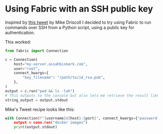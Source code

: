 # Using Fabric with an SSH public key

Inspired by [this tweet](https://twitter.com/driscollis/status/1445772718507376646) by Mike Driscoll I decided to try using Fabric to run commands over SSH from a Python script, using a public key for authentication.

This worked:

```python
from fabric import Connection

c = Connection(
    host="my-server.assahbismark.com",
    user="root",
    connect_kwargs={
        "key_filename": "/path/to/id_rsa.pub",
    },
)
output = c.run("pwd && ls -lah")
# This outputs to the console but also lets me retrieve the result like so:
string_output = output.stdout
```

Mike's Tweet recipe looks like this:
```python
with Connection(f"{username}@{host}:{port}", connect_kwargs={"password: "pw"}) as conn:
    output = conn.run("docker images")
    print(output.stdout)
```
